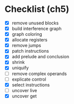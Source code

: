 # Checklist (ch5)

- [x] remove unused blocks
- [x] build interference graph
- [x] graph coloring
- [x] allocate registers
- [x] remove jumps
- [x] patch instructions
- [x] add prelude and conclusion
- [x] shrink
- [x] uniquify
- [ ] remove complex operands
- [ ] explicate control
- [x] select instructions
- [ ] uncover live
- [x] uncover get
